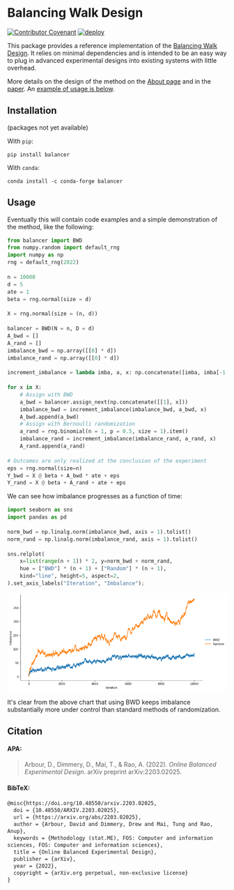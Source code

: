 # Balancing Walk Design

[![Contributor Covenant](https://img.shields.io/badge/Contributor%20Covenant-2.1-4baaaa.svg)](code_of_conduct.md)
[![deploy](https://github.com/ddimmery/balancer-package/actions/workflows/ci.yml/badge.svg)](https://github.com/ddimmery/balancer-package/actions/workflows/ci.yml)

This package provides a reference implementation of the [Balancing Walk Design](https://arxiv.org/abs/2203.02025). It relies on minimal dependencies and is intended to be an easy way to plug in advanced experimental designs into existing systems with little overhead.

More details on the design of the method on the [About page](https://ddimmery.github.io/balancer-package/about/) and in the [paper](https://arxiv.org/abs/2203.02025). An [example of usage is below](#usage).

## Installation

(packages not yet available)

With `pip`:

```
pip install balancer
```

With `conda`:
```
conda install -c conda-forge balancer
```


## Usage

Eventually this will contain code examples and a simple demonstration of the method, like the following:


```python
from balancer import BWD
from numpy.random import default_rng
import numpy as np
rng = default_rng(2022)

n = 10000
d = 5
ate = 1
beta = rng.normal(size = d)

X = rng.normal(size = (n, d))

balancer = BWD(N = n, D = d)
A_bwd = []
A_rand = []
imbalance_bwd = np.array([[0] * d])
imbalance_rand = np.array([[0] * d])

increment_imbalance = lambda imba, a, x: np.concatenate([imba, imba[-1:, :] + (2 * a - 1) * x])

for x in X:
    # Assign with BWD
    a_bwd = balancer.assign_next(np.concatenate([[1], x]))
    imbalance_bwd = increment_imbalance(imbalance_bwd, a_bwd, x)
    A_bwd.append(a_bwd)
    # Assign with Bernoulli randomization
    a_rand = rng.binomial(n = 1, p = 0.5, size = 1).item()
    imbalance_rand = increment_imbalance(imbalance_rand, a_rand, x)
    A_rand.append(a_rand)

# Outcomes are only realized at the conclusion of the experiment
eps = rng.normal(size=n)
Y_bwd = X @ beta + A_bwd * ate + eps
Y_rand = X @ beta + A_rand + ate + eps
```

We can see how imbalance progresses as a function of time:


```python
import seaborn as sns
import pandas as pd

norm_bwd = np.linalg.norm(imbalance_bwd, axis = 1).tolist()
norm_rand = np.linalg.norm(imbalance_rand, axis = 1).tolist()

sns.relplot(
    x=list(range(n + 1)) * 2, y=norm_bwd + norm_rand,
    hue = ["BWD"] * (n + 1) + ["Random"] * (n + 1),
    kind="line", height=5, aspect=2,
).set_axis_labels("Iteration", "Imbalance");
```


    
![png](README_files/README_3_0.png)
    


It's clear from the above chart that using BWD keeps imbalance substantially more under control than standard methods of randomization.

## Citation
#### APA:
> Arbour, D., Dimmery, D., Mai, T., & Rao, A. (2022). *Online Balanced Experimental Design*. arXiv preprint arXiv:2203.02025.

#### BibTeX:
```
@misc{https://doi.org/10.48550/arxiv.2203.02025,
  doi = {10.48550/ARXIV.2203.02025},
  url = {https://arxiv.org/abs/2203.02025},
  author = {Arbour, David and Dimmery, Drew and Mai, Tung and Rao, Anup},
  keywords = {Methodology (stat.ME), FOS: Computer and information sciences, FOS: Computer and information sciences},
  title = {Online Balanced Experimental Design},
  publisher = {arXiv},
  year = {2022},
  copyright = {arXiv.org perpetual, non-exclusive license}
}
```
